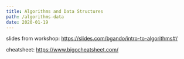 ```yaml
---
title: Algorithms and Data Structures
path: /algorithms-data
date: 2020-01-19
---
```


slides from workshop: https://slides.com/bgando/intro-to-algorithms#/

cheatsheet: https://www.bigocheatsheet.com/
